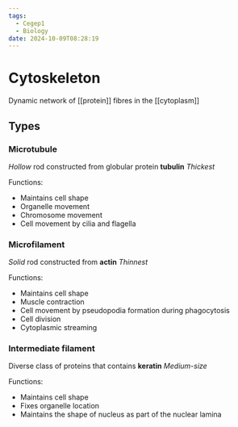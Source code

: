 ```yaml
---
tags:
  - Cegep1
  - Biology
date: 2024-10-09T08:28:19
---
```


# Cytoskeleton

Dynamic network of [[protein]] fibres in the [[cytoplasm]]

## Types

### Microtubule

*Hollow* rod constructed from globular protein **tubulin**
*Thickest*

Functions:

- Maintains cell shape
- Organelle movement
- Chromosome movement
- Cell movement by cilia and flagella

### Microfilament

*Solid* rod constructed from **actin**
*Thinnest*

Functions:

- Maintains cell shape
- Muscle contraction
- Cell movement by pseudopodia formation during phagocytosis
- Cell division
- Cytoplasmic streaming

### Intermediate filament

Diverse class of proteins that contains **keratin**
*Medium-size*

Functions:

- Maintains cell shape
- Fixes organelle location
- Maintains the shape of nucleus as part of the nuclear lamina
